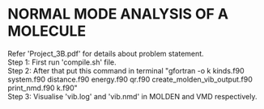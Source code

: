 # NORMAL MODE ANALYSIS OF A MOLECULE
 
Refer 'Project_3B.pdf' for details about problem statement.    
Step 1: First run 'compile.sh' file.  
Step 2: After that put this command in terminal "gfortran -o k kinds.f90 system.f90 distance.f90 energy.f90 qr.f90 create_molden_vib_output.f90 print_nmd.f90 k.f90"     
Step 3: Visualise 'vib.log' and 'vib.nmd' in MOLDEN and  VMD respectively.    
